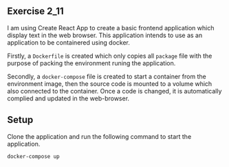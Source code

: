 ## Exercise 2_11

I am using Create React App to create a basic frontend application which display text in the web browser. This application intends to use as an application to be containered using docker.

Firstly, a `Dockerfile` is created which only copies all `package` file with the purpose of packing the environment runing the application. 

Secondly, a `docker-compose` file is created to start a container from the environment image, then the source code is mounted to a volume which also connected to the container. Once a code is changed, it is automatically complied and updated in the web-browser. 

## Setup

Clone the application and run the following command to start the application.

```
docker-compose up
```


